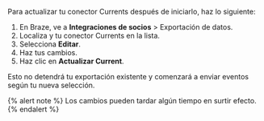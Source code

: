 Para actualizar tu conector Currents después de iniciarlo, haz lo siguiente:

1. En Braze, ve a **Integraciones de socios** > Exportación de datos.
2. Localiza y tu conector Currents en la lista.
3. Selecciona <i class="fas fa-pencil"></i> **Editar**.
4. Haz tus cambios.
5. Haz clic en **Actualizar Current**.

Esto no detendrá tu exportación existente y comenzará a enviar eventos según tu nueva selección.

{% alert note %}
Los cambios pueden tardar algún tiempo en surtir efecto.
{% endalert %}